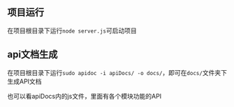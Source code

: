 ## 项目运行
在项目根目录下运行`node server.js`可启动项目

## api文档生成
在项目根目录下运行`sudo apidoc -i apiDocs/ -o docs/`，即可在`docs/`文件夹下生成API文档

也可以看apiDocs内的js文件，里面有各个模块功能的API